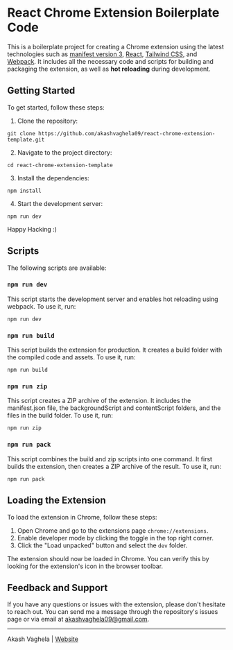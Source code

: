 # React Chrome Extension Boilerplate Code

This is a boilerplate project for creating a Chrome extension using the latest technologies such as [manifest version 3](https://developer.chrome.com/docs/extensions/mv3/intro/), [React](https://reactjs.org/), [Tailwind CSS](https://tailwindcss.com/), and [Webpack](https://webpack.js.org/). It includes all the necessary code and scripts for building and packaging the extension, as well as **hot reloading** during development.

## Getting Started
To get started, follow these steps:

1. Clone the repository:
```
git clone https://github.com/akashvaghela09/react-chrome-extension-template.git
```
2. Navigate to the project directory:
```
cd react-chrome-extension-template
```
3. Install the dependencies:
```
npm install
```
4. Start the development server:
```
npm run dev
```
Happy Hacking :)


## Scripts
The following scripts are available:

### `npm run dev` 
This script starts the development server and enables hot reloading using webpack. To use it, run:

```
npm run dev
```

### `npm run build` 
This script builds the extension for production. It creates a build folder with the compiled code and assets. To use it, run:

```
npm run build
```
### `npm run zip` 
This script creates a ZIP archive of the extension. It includes the manifest.json file, the backgroundScript and contentScript folders, and the files in the build folder. To use it, run:

```
npm run zip
```

### `npm run pack` 
This script combines the build and zip scripts into one command. It first builds the extension, then creates a ZIP archive of the result. To use it, run:

```
npm run pack
```


## Loading the Extension
To load the extension in Chrome, follow these steps:

1. Open Chrome and go to the extensions page `chrome://extensions`.
2. Enable developer mode by clicking the toggle in the top right corner.
3. Click the "Load unpacked" button and select the `dev` folder.

The extension should now be loaded in Chrome. You can verify this by looking for the extension's icon in the browser toolbar.

## Feedback and Support
If you have any questions or issues with the extension, please don't hesitate to reach out. You can send me a message through the repository's issues page or via email at akashvaghela09@gmail.com.

---

Akash Vaghela | [Website](https://akash11.com)
